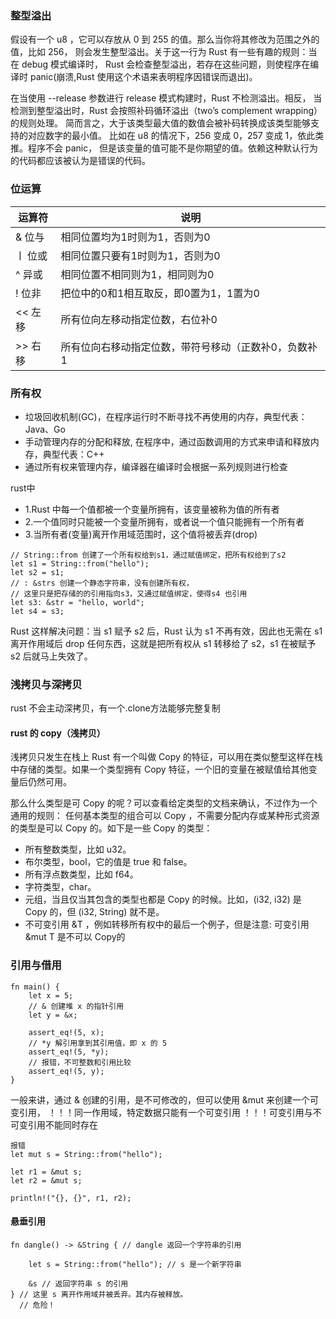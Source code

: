 ### 整型溢出
假设有一个 u8 ，它可以存放从 0 到 255 的值。那么当你将其修改为范围之外的值，比如 256，
则会发生整型溢出。关于这一行为 Rust 有一些有趣的规则：当在 debug 模式编译时，
Rust 会检查整型溢出，若存在这些问题，则使程序在编译时 panic(崩溃,Rust 使用这个术语来表明程序因错误而退出)。

在当使用 --release 参数进行 release 模式构建时，Rust 不检测溢出。相反，
当检测到整型溢出时，Rust 会按照补码循环溢出（two’s complement wrapping）的规则处理。
简而言之，大于该类型最大值的数值会被补码转换成该类型能够支持的对应数字的最小值。
比如在 u8 的情况下，256 变成 0，257 变成 1，依此类推。程序不会 panic，
但是该变量的值可能不是你期望的值。依赖这种默认行为的代码都应该被认为是错误的代码。

### 位运算

| 运算符    | 说明                         |
|--------|----------------------------|
| & 位与	  | 相同位置均为1时则为1，否则为0           |
| ㅣ 位或     | 相同位置只要有1时则为1，否则为0 |
| ^ 异或	  | 相同位置不相同则为1，相同则为0           |
| ! 位非	  | 把位中的0和1相互取反，即0置为1，1置为0     |
| << 左移	 | 所有位向左移动指定位数，右位补0           |
| >> 右移	 | 所有位向右移动指定位数，带符号移动（正数补0，负数补1 |

### 所有权

- 垃圾回收机制(GC)，在程序运行时不断寻找不再使用的内存，典型代表：Java、Go
- 手动管理内存的分配和释放, 在程序中，通过函数调用的方式来申请和释放内存，典型代表：C++
- 通过所有权来管理内存，编译器在编译时会根据一系列规则进行检查

rust中
- 1.Rust 中每一个值都被一个变量所拥有，该变量被称为值的所有者
- 2.一个值同时只能被一个变量所拥有，或者说一个值只能拥有一个所有者
- 3.当所有者(变量)离开作用域范围时，这个值将被丢弃(drop)

```
// String::from 创建了一个所有权给到s1，通过赋值绑定，把所有权给到了s2
let s1 = String::from("hello");
let s2 = s1;
// : &strs 创建一个静态字符串，没有创建所有权，
// 这里只是把存储的的引用指向s3，又通过赋值绑定，使得s4 也引用
let s3: &str = "hello, world";
let s4 = s3;
```
Rust 这样解决问题：当 s1 赋予 s2 后，Rust 认为 s1 不再有效，因此也无需在 s1 离开作用域后 drop 任何东西，这就是把所有权从 s1 转移给了 s2，s1 在被赋予 s2 后就马上失效了。

### 浅拷贝与深拷贝
rust 不会主动深拷贝，有一个.clone方法能够完整复制

#### rust 的 copy（浅拷贝）
浅拷贝只发生在栈上
Rust 有一个叫做 Copy 的特征，可以用在类似整型这样在栈中存储的类型。如果一个类型拥有 Copy 特征，一个旧的变量在被赋值给其他变量后仍然可用。

那么什么类型是可 Copy 的呢？可以查看给定类型的文档来确认，不过作为一个通用的规则： 任何基本类型的组合可以 Copy ，不需要分配内存或某种形式资源的类型是可以 Copy 的。如下是一些 Copy 的类型：

* 所有整数类型，比如 u32。  
* 布尔类型，bool，它的值是 true 和 false。  
* 所有浮点数类型，比如 f64。  
* 字符类型，char。  
* 元组，当且仅当其包含的类型也都是 Copy 的时候。比如，(i32, i32) 是 Copy 的，但 (i32, String) 就不是。  
* 不可变引用 &T ，例如转移所有权中的最后一个例子，但是注意: 可变引用 &mut T 是不可以 Copy的  

### 引用与借用
```
fn main() {
    let x = 5;
    // & 创建堆 x 的指针引用
    let y = &x;

    assert_eq!(5, x);
    // *y 解引用拿到其引用值，即 x 的 5
    assert_eq!(5, *y);
    // 报错，不可整数和引用比较
    assert_eq!(5, y);
}
```
一般来讲，通过 & 创建的引用，是不可修改的，但可以使用 &mut 来创建一个可变引用，
！！！同一作用域，特定数据只能有一个可变引用
！！！可变引用与不可变引用不能同时存在
```
报错 
let mut s = String::from("hello");

let r1 = &mut s;
let r2 = &mut s;

println!("{}, {}", r1, r2);
```
#### 悬垂引用
```
fn dangle() -> &String { // dangle 返回一个字符串的引用

    let s = String::from("hello"); // s 是一个新字符串

    &s // 返回字符串 s 的引用
} // 这里 s 离开作用域并被丢弃。其内存被释放。
  // 危险！
```